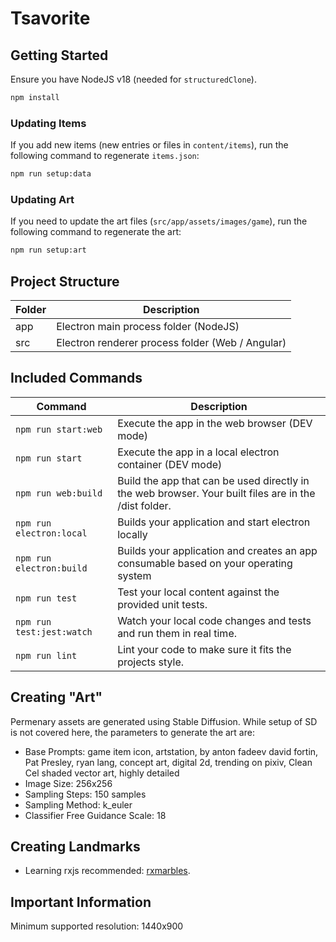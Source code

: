 # Tsavorite

## Getting Started

Ensure you have NodeJS v18 (needed for `structuredClone`).

```bash
npm install
```

### Updating Items

If you add new items (new entries or files in `content/items`), run the following command to regenerate `items.json`:

```bash
npm run setup:data
```

### Updating Art

If you need to update the art files (`src/app/assets/images/game`), run the following command to regenerate the art: 

```bash
npm run setup:art
```

## Project Structure

| Folder | Description                                      |
|--------|--------------------------------------------------|
| app    | Electron main process folder (NodeJS)            |
| src    | Electron renderer process folder (Web / Angular) |

## Included Commands

| Command                  | Description                                                                                           |
|--------------------------|-------------------------------------------------------------------------------------------------------|
| `npm run start:web`      | Execute the app in the web browser (DEV mode)                                                         |
| `npm run start`          | Execute the app in a local electron container (DEV mode)                                              |
| `npm run web:build`      | Build the app that can be used directly in the web browser. Your built files are in the /dist folder. |
| `npm run electron:local` | Builds your application and start electron locally                                                    |
| `npm run electron:build` | Builds your application and creates an app consumable based on your operating system                  |
| `npm run test`           | Test your local content against the provided unit tests.                                              |
| `npm run test:jest:watch`| Watch your local code changes and tests and run them in real time.                                    |
| `npm run lint`           | Lint your code to make sure it fits the projects style.                                               |

## Creating "Art"

Permenary assets are generated using Stable Diffusion. While setup of SD is not covered here, the parameters to generate the art are:

* Base Prompts: game item icon, artstation, by anton fadeev david fortin, Pat Presley, ryan lang, concept art, digital 2d, trending on pixiv, Clean Cel shaded vector art, highly detailed
* Image Size: 256x256
* Sampling Steps: 150 samples
* Sampling Method: k_euler
* Classifier Free Guidance Scale: 18

## Creating Landmarks

* Learning rxjs recommended: [rxmarbles](https://rxmarbles.com/).

## Important Information

Minimum supported resolution: 1440x900

